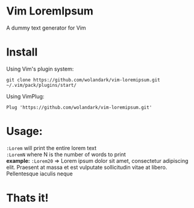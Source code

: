 # Vim LoremIpsum 
A dummy text generator for Vim

# Install
Using Vim's plugin system:

```
git clone https://github.com/wolandark/vim-loremipsum.git ~/.vim/pack/plugins/start/
```

Using VimPlug:

```
Plug 'https://github.com/wolandark/vim-loremipsum.git'
```

# Usage:

`:Lorem` will print the entire lorem text <br> 
`:LoremN` where N is the number of words to print <br>
**example:**
`:Lorem20` =>
Lorem ipsum dolor sit amet, consectetur adipiscing elit. Praesent at massa et
est vulputate sollicitudin vitae at libero. Pellentesque iaculis neque 

# Thats it!
